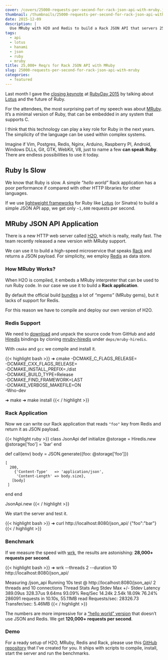 ```yaml
---
cover: /covers/25000-requests-per-second-for-rack-json-api-with-mruby.jpg
thumbnail: /thumbnails/25000-requests-per-second-for-rack-json-api-with-mruby.jpg
date: 2015-12-09
description: |
  Use MRuby with H2O and Redis to build a Rack JSON API that servers 25,000+ requests per second.
tags:
  - api
  - lotus
  - hanami
  - json
  - ruby
  - mruby
title: 25,000+ Req/s for Rack JSON API with MRuby
slug: 25000-requests-per-second-for-rack-json-api-with-mruby
categories:
  - featured
---
```


Last month I gave the [closing keynote](https://speakerdeck.com/jodosha/lotus-rubyday-2015) at [RubyDay 2015](http://www.rubyday.it) by talking about [Lotus](http://lotusrb.org) and the future of Ruby.

For the attendees, the most surprising part of my speech was about [MRuby](http://mruby.org). It’s a minimal version of Ruby, that can be embedded in any system that supports C.

I think that this technology can play a key role for Ruby in the next years. The simplicity of the language can be used within complex systems.

Imagine if Vim, Postgres, Redis, Nginx, Arduino, Raspberry PI, Android, Windows DLLs, Git, GTK, WebKit, V8, just to name a few **can speak Ruby**. There are endless possibilities to use it today.

## Ruby Is Slow

We know that Ruby is slow. A simple _”hello world”_ Rack application has a poor performance if compared with other HTTP libraries for other languages.

If we use [lightweight frameworks](/2015/11/24/json-api-apps-with-lotus.html) for Ruby like [Lotus](http://lotusrb.org) (or Sinatra) to build a simple JSON API app, we get only `~1,600` requests per second.

## MRuby JSON API Application

There is a new HTTP web server called [H2O](https://h2o.examp1e.net), which is really, really fast. The team recently released a new version with MRuby support.

We can use it to build a high-speed microservice that speaks [Rack](http://rack.github.io) and returns a JSON payload. For simplicity, we employ [Redis](http://redis.io) as data store.

### How MRuby Works?

When H2O is compiled, it embeds a MRuby interpreter that can be used to run Ruby code. In our case we use it to build a **Rack application**.

By default the official build [bundles](https://github.com/h2o/h2o/tree/master/deps) a lot of _“mgems”_ (MRuby gems), but it lacks of support for Redis.

For this reason we have to compile and deploy our own version of H2O.

### Redis Support

We need to [download](https://github.com/h2o/h2o/releases) and unpack the source code from GitHub and add [Hiredis](https://github.com/redis/hiredis) bindings by cloning [mruby-hiredis](https://github.com/Asmod4n/mruby-hiredis) under `deps/mruby-hiredis`.

With `cmake` and `gcc` we compile and install it.

{{< highlight bash >}}
➜ cmake -DCMAKE_C_FLAGS_RELEASE= \
    -DCMAKE_CXX_FLAGS_RELEASE= \
    -DCMAKE_INSTALL_PREFIX=./dist \
    -DCMAKE_BUILD_TYPE=Release \
    -DCMAKE_FIND_FRAMEWORK=LAST \
    -DCMAKE_VERBOSE_MAKEFILE=ON \
    -Wno-dev

➜ make
➜ make install
{{< / highlight >}}

### Rack Application

Now we can write our Rack application that reads `"foo"` key from Redis and return it as JSON payload.

{{< highlight ruby >}}
class JsonApi
  def initialize
    @storage = Hiredis.new
    @storage['foo'] = 'bar'
  end

  def call(env)
    body = JSON.generate({foo: @storage['foo']})

    [
      200,
        {'Content-Type'   => 'application/json',
         'Content-Length' => body.size},
       [body]
     ]
  end
end

JsonApi.new
{{< / highlight >}}

We start the server and test it.

{{< highlight bash >}}
➜ curl http://localhost:8080/json_api/
{"foo":"bar"}
{{< / highlight >}}

### Benchmark

If we measure the speed with [wrk](https://github.com/wg/wrk), the results are astonishing: **28,000+ requests per second**.

{{< highlight bash >}}
➜ wrk --threads 2 --duration 10 \
http://localhost:8080/json_api/

Measuring /json_api
Running 10s test @ http://localhost:8080/json_api/
  2 threads and 10 connections
  Thread Stats   Avg      Stdev     Max   +/- Stdev
    Latency   389.09us  328.37us   9.64ms   93.09%
    Req/Sec    14.24k     2.54k   18.09k    76.24%
  286091 requests in 10.10s, 55.11MB read
Requests/sec:  28326.73
Transfer/sec:      5.46MB
{{< / highlight >}}

The numbers are more impressive for a [“hello world” version](https://github.com/jodosha/mruby-rack-json-api/blob/master/app/hardcoded.rb) that doesn’t use JSON and Redis. We get **120,000+ requests per second**.

### Demo

For a ready setup of H2O, MRuby, Redis and Rack, please use this [GitHub repository](https://github.com/jodosha/mruby-rack-json-api) that I’ve created for you. It ships with scripts to compile, install, start the server and run the benchmarks.
